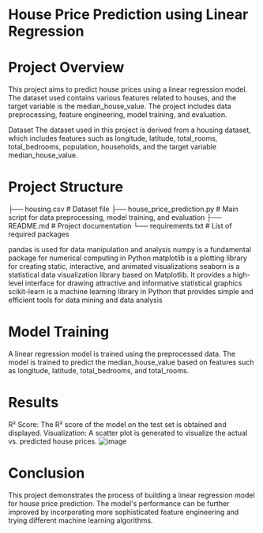 # House Price Prediction using Linear Regression
# Project Overview
This project aims to predict house prices using a linear regression model. The dataset used contains various features related to houses, and the target variable is the median_house_value. The project includes data preprocessing, feature engineering, model training, and evaluation.

Dataset
The dataset used in this project is derived from a housing dataset, which includes features such as longitude, latitude, total_rooms, total_bedrooms, population, households, and the target variable median_house_value.

# Project Structure
├── housing.csv                 # Dataset file
├── house_price_prediction.py   # Main script for data preprocessing, model training, and evaluation
├── README.md                   # Project documentation
└── requirements.txt            # List of required packages

pandas is used for data manipulation and analysis
numpy is a fundamental package for numerical computing in Python
matplotlib is a plotting library for creating static, interactive, and animated visualizations
seaborn is a statistical data visualization library based on Matplotlib. It provides a high-level interface for drawing attractive and informative statistical graphics
scikit-learn is a machine learning library in Python that provides simple and efficient tools for data mining and data analysis

# Model Training
A linear regression model is trained using the preprocessed data. The model is trained to predict the median_house_value based on features such as longitude, latitude, total_bedrooms, and total_rooms.

# Results
R² Score: The R² score of the model on the test set is obtained and displayed.
Visualization: A scatter plot is generated to visualize the actual vs. predicted house prices.
![image](https://github.com/user-attachments/assets/d52a5e95-fcf7-44c8-9c42-c28d029e026b)
# Conclusion
This project demonstrates the process of building a linear regression model for house price prediction. The model's performance can be further improved by incorporating more sophisticated feature engineering and trying different machine learning algorithms.

